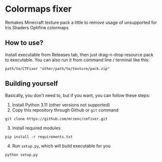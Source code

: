 # Colormaps fixer
Remakes Minecraft texture pack a little to remove usage of unsupported for Iris Shaders Optifine colormaps

## How to use?
Install executable from Releases tab, then just drag-n-drop resource pack to executable. You can also run it from command line / terminal like this:

```
path/to/CTFixer "other/path/to/texture/pack.zip"
```

## Building yourself
Basically, you don't need to, but if you want, you can follow these steps:
1. Install Python 3.11 (other versions not supported)
2. Copy this repository through Github or `git` command
```
git clone https://github.com/mrzenc/cmfixer.git
```
3. Install required modules
```
pip install -r requirements.txt
```
4. Run `setup.py`, which will build executable for you
```
python setup.py
```
